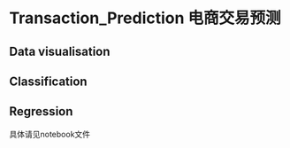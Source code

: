 # Transaction_Prediction 电商交易预测


## Data visualisation
## Classification
## Regression
具体请见notebook文件
